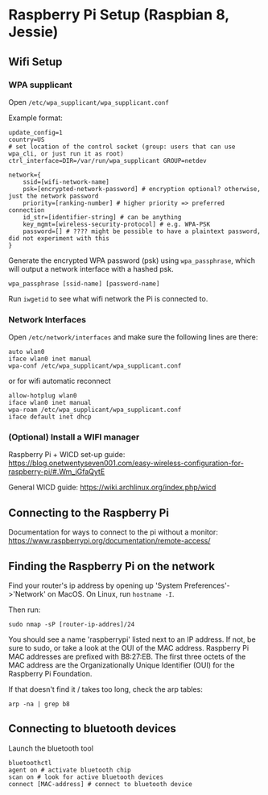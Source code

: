 # Raspberry Pi Setup (Raspbian 8, Jessie)

## Wifi Setup

### WPA supplicant

Open `/etc/wpa_supplicant/wpa_supplicant.conf`

Example format:

```
update_config=1
country=US
# set location of the control socket (group: users that can use wpa_cli, or just run it as root)
ctrl_interface=DIR=/var/run/wpa_supplicant GROUP=netdev

network={
	ssid=[wifi-network-name]
	psk=[encrypted-network-password] # encryption optional? otherwise, just the network password
	priority=[ranking-number] # higher priority => preferred connection
	id_str=[identifier-string] # can be anything
	key_mgmt=[wireless-security-protocol] # e.g. WPA-PSK
	password=[] # ???? might be possible to have a plaintext password, did not experiment with this
}
```

Generate the encrypted WPA password (psk) using `wpa_passphrase`, which will
output a network interface with a hashed psk.

```
wpa_passphrase [ssid-name] [password-name]
```

Run `iwgetid` to see what wifi network the Pi is connected to.

### Network Interfaces

Open `/etc/network/interfaces` and make sure the following lines are there:
```
auto wlan0
iface wlan0 inet manual
wpa-conf /etc/wpa_supplicant/wpa_supplicant.conf
```
or for wifi automatic reconnect 
```
allow-hotplug wlan0
iface wlan0 inet manual
wpa-roam /etc/wpa_supplicant/wpa_supplicant.conf
iface default inet dhcp
```

### (Optional) Install a WIFI manager

Raspberry Pi + WICD set-up guide:
https://blog.onetwentyseven001.com/easy-wireless-configuration-for-raspberry-pi/#.Wm_iGfaQytE

General WICD guide:
https://wiki.archlinux.org/index.php/wicd

## Connecting to the Raspberry Pi

Documentation for ways to connect to the pi without a monitor:
https://www.raspberrypi.org/documentation/remote-access/

## Finding the Raspberry Pi on the network

Find your router's ip address by opening up 'System Preferences'->'Network' on MacOS.
On Linux, run `hostname -I`.

Then run:
```
sudo nmap -sP [router-ip-addres]/24
```

You should see a name 'raspberrypi' listed next to an IP address. If not, be sure to sudo,
or take a look at the OUI of the MAC address. Raspberry Pi MAC addresses are prefixed with B8:27:EB.
The first three octets of the MAC address are the Organizationally Unique Identifier (OUI) for the Raspberry Pi Foundation.

If that doesn't find it / takes too long, check the arp tables:
```
arp -na | grep b8
```

## Connecting to bluetooth devices

Launch the bluetooth tool

```
bluetoothctl
agent on # activate bluetooth chip
scan on # look for active bluetooth devices
connect [MAC-address] # connect to bluetooth device
```
